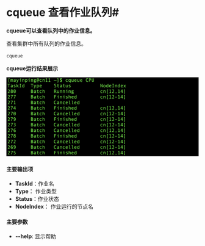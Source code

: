 # cqueue 查看作业队列#

**cqueue可以查看队列中的作业信息。**

查看集群中所有队列的作业信息。

~~~bash
cqueue
~~~

**cqueue运行结果展示**

![cqueue](../images/cqueue.png)

#### 主要输出项 ####

- **TaskId**：作业名
- **Type**： 作业类型
- **Status**：作业状态
- **NodeIndex**： 作业运行的节点名


#### 主要参数 ####

- **--help**: 显示帮助
